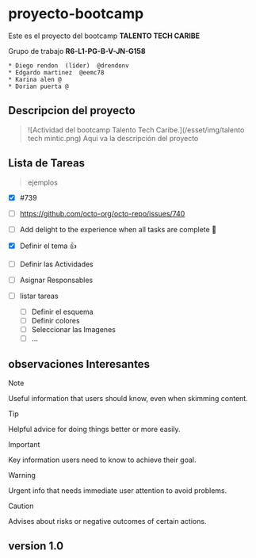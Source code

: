 # proyecto-bootcamp

Este es el proyecto del bootcamp **TALENTO TECH CARIBE**

Grupo de trabajo  **R6-L1-PG-B-V-JN-G158**
```
* Diego rendon  (líder)  @drendonv
* Edgardo martinez  @eemc78
* Karina alen @
* Dorian puerta @
```

## Descripcion del proyecto

> ![Actividad del bootcamp Talento Tech Caribe.](/esset/img/talento tech mintic.png)
Aqui va la descripción del proyecto

## Lista de Tareas
>ejemplos

- [x] #739
- [ ] https://github.com/octo-org/octo-repo/issues/740
- [ ] Add delight to the experience when all tasks are complete :tada:

- [x] Definir el tema :+1:
- [ ] Definir las Actividades
- [ ] Asignar Responsables
- [ ] listar tareas
  - [ ] Definir el esquema
  - [ ] Definir colores
  - [ ] Seleccionar las Imagenes
  - [ ] ...

## observaciones Interesantes

> [!NOTE]
> Useful information that users should know, even when skimming content.

> [!TIP]
> Helpful advice for doing things better or more easily.

> [!IMPORTANT]
> Key information users need to know to achieve their goal.

> [!WARNING]
> Urgent info that needs immediate user attention to avoid problems.

> [!CAUTION]
> Advises about risks or negative outcomes of certain actions.

## version 1.0

